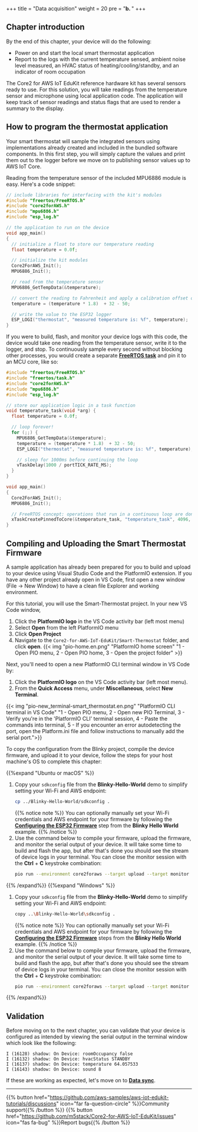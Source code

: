 +++
title = "Data acquisition"
weight = 20
pre = "<b>b. </b>"
+++

## Chapter introduction
By the end of this chapter, your device will do the following:

* Power on and start the local smart thermostat application
* Report to the logs with the current temperature sensed, ambient noise level measured, an HVAC status of heating/cooling/standby, and an indicator of room occupation

The Core2 for AWS IoT EduKit reference hardware kit has several sensors ready to use. For this solution, you will take readings from the temperature sensor and microphone using local application code. The application will keep track of sensor readings and status flags that are used to render a summary to the display.

## How to program the thermostat application
Your smart thermostat will sample the integrated sensors using implementations already created and included in the bundled software components. In this first step, you will simply capture the values and print them out to the logger before we move on to publishing sensor values up to AWS IoT Core.

Reading from the temperature sensor of the included MPU6886 module is easy. Here's a code snippet:

```c
// include libraries for interfacing with the kit's modules
#include "freertos/FreeRTOS.h"
#include "core2forAWS.h"
#include "mpu6886.h"
#include "esp_log.h"

// the application to run on the device
void app_main()
{
  // initialize a float to store our temperature reading
  float temperature = 0.0f;

  // initialize the kit modules
  Core2ForAWS_Init();
  MPU6886_Init();

  // read from the temperature sensor
  MPU6886_GetTempData(&temperature);

  // convert the reading to Fahrenheit and apply a calibration offset of -50
  temperature = (temperature * 1.8)  + 32 - 50;

  // write the value to the ESP32 logger
  ESP_LOGI("thermostat", "measured temperature is: %f", temperature);
}
```

If you were to build, flash, and monitor your device logs with this code, the device would take one reading from the temperature sensor, write it to the logger, and stop. To continuously sample every second without blocking other processes, you would create a separate **[FreeRTOS task](https://docs.espressif.com/projects/esp-idf/en/v4.2/esp32/api-reference/system/freertos.html#_CPPv423xTaskCreatePinnedToCore14TaskFunction_tPCKcK8uint32_tPCv11UBaseType_tPC12TaskHandle_tK10BaseType_t)** and pin it to an MCU core, like so:

```c
#include "freertos/FreeRTOS.h"
#include "freertos/task.h"
#include "core2forAWS.h"
#include "mpu6886.h"
#include "esp_log.h"

// store our application logic in a task function
void temperature_task(void *arg) {
  float temperature = 0.0f;

  // loop forever!
  for (;;) {
    MPU6886_GetTempData(&temperature);
    temperature = (temperature * 1.8)  + 32 - 50;
    ESP_LOGI("thermostat", "measured temperature is: %f", temperature);

    // sleep for 1000ms before continuing the loop
    vTaskDelay(1000 / portTICK_RATE_MS);
  }
}

void app_main()
{
  Core2ForAWS_Init();
  MPU6886_Init();

  // FreeRTOS concept: operations that run in a continuous loop are done in tasks
  xTaskCreatePinnedToCore(&temperature_task, "temperature_task", 4096, NULL, 5, NULL, 1);
}
```

## Compiling and Uploading the Smart Thermostat Firmware
A sample application has already been prepared for you to build and upload to your device using Visual Studio Code and the PlatformIO extension. If you have any other project already open in VS Code, first open a new window (File → New Window) to have a clean file Explorer and working environment.

For this tutorial, you will use the Smart-Thermostat project. In your new VS Code window, 
1. Click the **PlatformIO logo** in the VS Code activity bar (left most menu)
2. Select **Open** from the left PlatformIO menu
3. Click **Open Project**
4. Navigate to the `Core2-for-AWS-IoT-EduKit/Smart-Thermostat` folder, and click **open**.
{{< img "pio-home.en.png" "PlatformIO home screen" "1 - Open PIO menu, 2 - Open PIO home, 3 - Open the project folder" >}}

Next, you'll need to open a new PlatformIO CLI terminal window in VS Code by:
1) Click the **PlatformIO logo** on the VS Code activity bar (left most menu).
2) From the **Quick Access** menu, under **Miscellaneous**, select **New Terminal**.

{{< img "pio-new_terminal-smart_thermostat.en.png" "PlatformIO CLI terminal in VS Code" "1 - Open PIO menu, 2 - Open new PIO Terminal, 3 - Verify you're in the 'PlatformIO CLI' terminal session, 4 - Paste the commands into terminal, 5 - If you encounter an error autodetecting the port, open the Platform.ini file and follow instructions to manually add the serial port.">}}


 To copy the configuration from the Blinky project, compile the device firmware, and upload it to your device, follow the steps for your host machine's OS to complete this chapter:

{{%expand "Ubuntu or macOS" %}}
1. Copy your `sdkconfig` file from the **Blinky-Hello-World** demo to simplify setting your Wi-Fi and AWS endpoint:
   ```bash
   cp ../Blinky-Hello-World/sdkconfig .
   ```
   {{% notice note %}}
   You can optionally manually set your Wi-Fi credentials and AWS endpoint for your firmware by following the **[Configuring the ESP32 Firmware](/en/blinky-hello-world/connecting-to-aws.html#configuring-the-esp32-firmware)** step from the **Blinky Hello World** example.
   {{% /notice %}}
2. Use the command below to compile your firmware, upload the firmware, and monitor the serial output of your device. It will take some time to build and flash the app, but after that's done you should see the stream of device logs in your terminal. You can close the monitor session with the **Ctrl** + **C** keystroke combination:
   ```bash
   pio run --environment core2foraws --target upload --target monitor 
   ```
{{% /expand%}}
{{%expand "Windows" %}}
1. Copy your `sdkconfig` file from the **Blinky-Hello-World** demo to simplify setting your Wi-Fi and AWS endpoint:
   ```bash
   copy ..\Blinky-Hello-World\sdkconfig .
   ```
   {{% notice note %}}
   You can optionally manually set your Wi-Fi credentials and AWS endpoint for your firmware by following the **[Configuring the ESP32 Firmware](/en/blinky-hello-world/connecting-to-aws.html#configuring-the-esp32-firmware)** steps from the **Blinky Hello World** example.
   {{% /notice %}}
2. Use the command below to compile your firmware, upload the firmware, and monitor the serial output of your device. It will take some time to build and flash the app, but after that's done you should see the stream of device logs in your terminal. You can close the monitor session with the **Ctrl** + **C** keystroke combination:
   ```bash
   pio run --environment core2foraws --target upload --target monitor 
   ```
{{% /expand%}}

## Validation
Before moving on to the next chapter, you can validate that your device is configured as intended by viewing the serial output in the terminal window which look like the following: 

```
I (16128) shadow: On Device: roomOccupancy false
I (16132) shadow: On Device: hvacStatus STANDBY
I (16137) shadow: On Device: temperature 64.057533
I (16143) shadow: On Device: sound 8
```

If these are working as expected, let's move on to [**Data sync**](/en/smart-thermostat/data-sync.html).

---
{{% button href="https://github.com/aws-samples/aws-iot-edukit-tutorials/discussions" icon="far fa-question-circle" %}}Community support{{% /button %}} {{% button href="https://github.com/m5stack/Core2-for-AWS-IoT-EduKit/issues" icon="fas fa-bug" %}}Report bugs{{% /button %}}